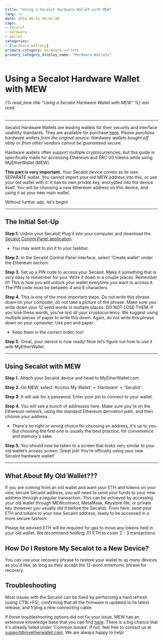 ```yaml
---
title: "Using a Secalot Hardware Wallet with MEW"
lang: ru
date: 2018-06-01 00:02:00
tags:
- Secalot
- hardware
- wallet
categories:
- [hardware-wallets]
primary_category: hardware-wallets
primary_category_display_name: "Hardware Wallets"
---
```


# __Using a Secalot Hardware Wallet with MEW__
###### {% read_time title "Using a Secalot Hardware Wallet with MEW" %} min read
***

Secalot Hardware Wallets are leading wallets for their security and interface usability standards. They are available for purchase [here][buySecalot]. 
*Please purchase hardware wallets from the original source. Hardware wallets bought off ebay or from other vendors cannot be guaranteed secure.*

Hardware wallets often support multiple cryptocurrencies, but this guide is specifically made for accessing Ethereum and ERC-20 tokens while using MyEtherWallet (MEW). 

**This part is very important.** Your Secalot device comes as its own SEPARATE wallet. You cannot import your old MEW address into this, or use your old wallet with it. It has its own private key, encrypted into the device itself. You will be choosing a new ethereum address on this device, and using it as your new main wallet.

Without further ado, let’s begin!

***

## __The Initial Set-Up__

**Step 1.** Unbox your Secalot! Plug it into your computer and download the [Secalot Control Panel application][secalotdl]. 
* You may want to pin it to your taskbar.

**Step 2.** In the Secalot Control Panel interface, select 'Create wallet' under the Ethereum section. 

**Step 3.** Set up a PIN code to access your Secalot. Make it something that is very easy to remember for you. Write it down in a couple places. Remember it!! This is how you will unlock your wallet everytime you want to access it. The PIN code must be between 4 and 8 characters. 

**Step 4.** This is one of the most important steps. Do not write this phrase down on your computer, do not take a picture of the phrase. Make sure you write down your 12 seed words in multiple places. DO NOT LOSE THEM. If you lose these words, you’ve lost all your cryptocurrency. We suggest using multiple pieces of paper to write this down. Again, do not write this phrase down on your computer. Use pen and paper.
* Keep them in the correct order, too!

**Step 5.** Great, your device is now ready! Now let’s figure out how to use it with MyEtherWallet.

***

## __Using Secalot with MEW__

**Step 1.** Attach your Secalot device and head to MyEtherWallet.com.

**Step 2.** On MEW, select 'Access My Wallet' > 'Hardware' > 'Secalot'.

**Step 3.** It will ask for a password. Enter your pin to connect to your wallet.

**Step 4.** You will see a bunch of addresses here. Make sure you're on the Ethereum network, using the standard Ethereum derivation path, and then choose your address.
* There's no right or wrong choice for choosing an address, it's up to you. But choosing the first one is usually the best practice, for convenience and memory's sake.

**Step 5.**  You should now be taken to a screen that looks very similar to your old wallet’s access screen. Great job! You’re officially using your new Secalot hardware wallet! 

***

## __What About My Old Wallet???__

If you are coming from an old wallet and want your ETH and tokens on your new, secure Secalot address, you will need to send your funds to your new address through a regular transaction. This can be achieved by accessing your old wallet through MEWconnect, MetaMask, Keystore file, or private key (however you usually did it before the Secalot). From here, send your ETH and tokens to your new Secalot address, ready to be accessed in a more secure fashion.

Please be advised ETH will be required for gas to move any tokens held in your old wallet. We recommend holding .01 ETH to cover 2 - 3 transactions.

## __How Do I Restore My Secalot to a New Device?__

You can use your recovery phrase to restore your wallet to as many devices as you'd like, as long as they accept the 12-word mnemonic phrase for recovery.

## __Troubleshooting__

Most issues with the Secalot can be fixed by performing a hard refresh (using CTRL+F5), confirming that all the firmware is updated to its latest release, and trying a new connecting cable. 
 
If these troubleshooting options did not fix your issue, MEW has an extensive knowledge base that you can find [here][mewkb]. There is a big chance that it's already listed under ‘Common Issues’. If not, feel free to contact us at support@myetherwallet.com. We are always happy to help!

[buySecalot]: https://www.secalot.com/product/secalot-dongle/
[mewkb]: https://kb.myetherwallet.com
[secalotdl]: https://www.secalot.com/downloads/